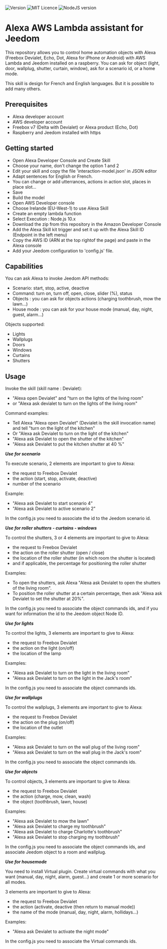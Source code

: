
![Version](https://img.shields.io/badge/Version-v1.2-brightgreen) ![MIT Licence](https://img.shields.io/badge/License-MIT-brightgreen)
![NodeJS version](https://img.shields.io/badge/NodeJS-v10.x-green.svg) 
<!--
![Dev status](https://img.shields.io/badge/status-development-orange.svg)
-->


# Alexa AWS Lambda assistant for Jeedom

This repository allows you to control home automation objects with Alexa (Freebox Devialet, Echo, Dot, Alexa for iPhone or Android) with AWS Lambda and Jeedom installed on a raspberry. 
You can ask for object (light, door, wallplug, shutter, curtain, window), ask for a scenario id, or a home mode.

This skill is design for French and English languages. But it is possible to add many others.

**Prerequisites**
-------------
- Alexa developer account
- AWS developer account
- Freebox v7 (Delta with Devialet) or Alexa product (Echo, Dot)
- Raspberry and Jeedom installed with https


**Getting started**
-------------
- Open Alexa Developer Console and Create Skill
- Choose your name, don't change the option 1 and 2 
- Edit your skill and copy the file 'interaction-model.json' in JSON editor
- Adapt sentences for English or French.
- You can change or add utterrances, actions in action slot, places in place slot...
- Save
- Build the model
- Open AWS Developer console
- Choose Irelande (EU-West-1) to use Alexa Skill
- Create an empty lambda function
- Select Execution : Node.js 10.x
- Download the zip from this repository in the Amazon Developer Console
- Add the Alexa Skill kit trigger and set it up with the Alexa Skill ID (Endpoint in the left menu)
- Copy the AWS ID (ARN at the top rightof the page) and paste in the Alexa console
- Add your Jeedom configuration to 'config.js' file.

**Capabilities**
-------------
You can ask Alexa to invoke Jeedom API methods:
- Scenario: start, stop, active, deactive
- Command: turn on, turn off, open, close, slider (%), status
- Objects : you can ask for objects actions (charging toothbrush, mow the lawn...)
- House mode : you can ask for your house mode (manual, day, night, guest, alarm...)


Objects supported:
- Lights
- Wallplugs
- Doors
- Windows
- Curtains
- Shutters


**Usage**
-------------
Invoke the skill (skill name : Devialet):
- "Alexa open Devialet" and "turn on the lights of the living room"
- or "Alexa ask devialet to turn on the lights of the living room"

Command examples:
- Tell Alexa "Alexa open Devialet" (Devialet is the skill invocation name) and tell "turn on the light of the kitchen"
- Or "Alexa ask Devialet to turn on the light of the kitchen"
- "Alexa ask Devialet to open the shutter of the kitchen"
- "Alexa ask Devialet to put the kitchen shutter at 40 %"


***Use for scenario***

To execute scenario, 2 elements are important to give to Alexa:
- the request to Freebox Devialet
- the action (start, stop, activate, deactive)
- number of the scenario

Example:
- "Alexa ask Devialet to start scenario 4"
- "Alexa ask Devialet to active scenario 2"

In the config.js you need to associate the id to the Jeedom scenario id.

***Use for roller shutters - curtains - windows***

To control the shutters, 3 or 4 elements are important to give to Alexa: 
- the request to Freebox Devialet
- the action on the roller shutter (open / close)
- the location of the roller shutter (in which room the shutter is located)
- and if applicable, the percentage for positioning the roller shutter

Examples: 
- To open the shutters, ask Alexa "Alexa ask Devialet to open the shutters of the living room".
- To position the roller shutter at a certain percentage, then ask "Alexa ask Devialet to set the shutter at 20%".

In the config.js you need to associate the object commands ids, and if you want for information the id to the Jeedom object Node ID.

***Use for lights***

To control the lights, 3 elements are important to give to Alexa: 
- the request to Freebox Devialet
- the action on the light (on/off)
- the location of the lamp

Examples: 
- "Alexa ask Devialet to turn on the light in the living room"
- "Alexa ask Devialet to turn on the light in the Jack's room"

In the config.js you need to associate the object commands ids.

***Use for wallplugs***

To control the wallplugs, 3 elements are important to give to Alexa: 
- the request to Freebox Devialet
- the action on the plug (on/off)
- the location of the outlet

Examples: 
- "Alexa ask Devialet to turn on the wall plug of the living room"
- "Alexa ask Devialet to turn on the wall plug in the Jack's room"

In the config.js you need to associate the object commands ids.

***Use for objects***

To control objects, 3 elements are important to give to Alexa: 
- the request to Freebox Devialet
- the action (charge, mow, clean, wash)
- the object (toothbrush, lawn, house)

Examples: 
- "Alexa ask Devialet to mow the lawn"
- "Alexa ask Devialet to charge my toothbrush"
- "Alexa ask Devialet to charge Charlotte's toothbrush"
- "Alexa ask Devialet to stop charging my toothbrush"

In the config.js you need to associate the object commands ids, and associate Jeedom object to a room and wallplug.

***Use for housemode***

You need to install Virtual plugin.
Create virtual commands with what you want (manual, day, night, alarm, guest...) and create 1 or more scenario for all modes.

3 elements are important to give to Alexa: 
- the request to Freebox Devialet
- the action (activate, deactive (then return to manual mode))
- the name of the mode (manual, day, night, alarm, hollidays...)

Examples: 
- "Alexa ask Devialet to activate the night mode"

In the config.js you need to associate the Virtual commands ids.
